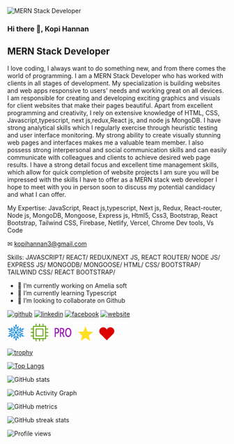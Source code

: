 ![MERN Stack Developer](https://i.ibb.co/BBsGK24/Add-a-heading.png)

### Hi there 👋, Kopi Hannan
## MERN Stack Developer

I love coding, I always want to do something new, and from there comes the world of programming. I am a MERN Stack Developer who has worked with clients in all stages of development. My specialization is building websites and web apps responsive to users' needs and working great on all devices.
I am responsible for creating and developing exciting graphics and visuals for client websites that make their pages beautiful. Apart from excellent programming and creativity, I rely on extensive knowledge of HTML, CSS, Javascript,typescript, next js,redux,React js, and node js  MongoDB. I have strong analytical skills which I regularly exercise through heuristic testing and user interface monitoring. 
My strong ability to create visually stunning web pages and interfaces makes me a valuable team member. I also possess strong interpersonal and social communication skills and can easily communicate with colleagues and clients to achieve desired web page results. I have a strong detail focus and excellent time management skills, which allow for quick completion of website projects I am sure you will be impressed with the skills I have to offer as a MERN stack web developer I hope to meet with you in person soon to discuss my potential candidacy and what I can offer.

My Expertise:
JavaScript, React js,typescript, Next js, Redux, React-router, Node js, MongoDB, Mongoose, Express js, Html5, Css3, Bootstrap, React Bootstrap, Tailwind CSS,
Firebase, Netlify, Vercel, Chrome Dev tools, Vs Code

✉ kopihannan3@gmail.com

Skills: JAVASCRIPT/ REACT/ REDUX/NEXT JS, REACT ROUTER/ NODE JS/ EXPRESS JS/ MONGODB/ MONGOOSE/ HTML/ CSS/ BOOTSTRAP/ TAILWIND CSS/ REACT BOOTSTRAP/ 

- 🔭 I’m currently working on Amelia soft 
- 🌱 I’m currently learning Typescript 
- 👯 I’m looking to collaborate on Github 


[<img src='https://cdn.jsdelivr.net/npm/simple-icons@3.0.1/icons/github.svg' alt='github' height='40'>](https://github.com/kopihannan)  [<img src='https://cdn.jsdelivr.net/npm/simple-icons@3.0.1/icons/linkedin.svg' alt='linkedin' height='40'>](https://www.linkedin.com/in/kopi-hannan/)  [<img src='https://cdn.jsdelivr.net/npm/simple-icons@3.0.1/icons/facebook.svg' alt='facebook' height='40'>](https://www.facebook.com/kopihannan3)  [<img src='https://cdn.jsdelivr.net/npm/simple-icons@3.0.1/icons/icloud.svg' alt='website' height='40'>](https://kopi-hannan-portfullio.netlify.app/)  

<a href='https://archiveprogram.github.com/'><img src='https://raw.githubusercontent.com/acervenky/animated-github-badges/master/assets/acbadge.gif' width='40' height='40'></a> <a href='https://docs.github.com/en/developers'><img src='https://raw.githubusercontent.com/acervenky/animated-github-badges/master/assets/devbadge.gif' width='40' height='40'></a> <a href='https://github.com/pricing'><img src='https://raw.githubusercontent.com/acervenky/animated-github-badges/master/assets/pro.gif' width='40' height='40'></a> <a href='https://stars.github.com/'><img src='https://raw.githubusercontent.com/acervenky/animated-github-badges/master/assets/starbadge.gif' width='35' height='35'></a> <a href='https://docs.github.com/en/github/supporting-the-open-source-community-with-github-sponsors'><img src='https://raw.githubusercontent.com/acervenky/animated-github-badges/master/assets/sponsorbadge.gif' width='35' height='35'></a> 

[![trophy](https://github-profile-trophy.vercel.app/?username=kopihannan)](https://github.com/ryo-ma/github-profile-trophy)

[![Top Langs](https://github-readme-stats.vercel.app/api/top-langs/?username=kopihannan)](https://github.com/anuraghazra/github-readme-stats)

![GitHub stats](https://github-readme-stats.vercel.app/api?username=kopihannan&show_icons=true&count_private=true)  

![GitHub Activity Graph](https://activity-graph.herokuapp.com/graph?username=kopihannan)  

![GitHub metrics](https://metrics.lecoq.io/kopihannan)  

![GitHub streak stats](https://streak-stats.demolab.com/?user=kopihannan)  

![Profile views](https://gpvc.arturio.dev/kopihannan)  
